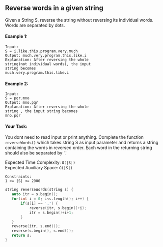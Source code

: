 ## Reverse words in a given string

Given a String S, reverse the string without reversing its individual words. Words are separated by dots.

#### Example 1:

```
Input:
S = i.like.this.program.very.much
Output: much.very.program.this.like.i
Explanation: After reversing the whole
string(not individual words), the input
string becomes
much.very.program.this.like.i
```

#### Example 2:

```
Input:
S = pqr.mno
Output: mno.pqr
Explanation: After reversing the whole
string , the input string becomes
mno.pqr
```

#### Your Task:

You dont need to read input or print anything. Complete the function `reverseWords()` which takes string S as input parameter and returns a string containing the words in reversed order. Each word in the returning string should also be separated by '.'

Expected Time Complexity: `O(|S|)`  
Expected Auxiliary Space: `O(|S|)`

```
Constraints:
1 <= |S| <= 2000
```

```c++
string reverseWords(string s) {
   auto itr = s.begin();
   for(int i = 0; i<s.length(); i++) {
       if(s[i] == '.') {
           reverse(itr, s.begin()+i);
           itr = s.begin()+i+1;
       }
   }
   reverse(itr, s.end());
   reverse(s.begin(), s.end());
   return s;
}
```
